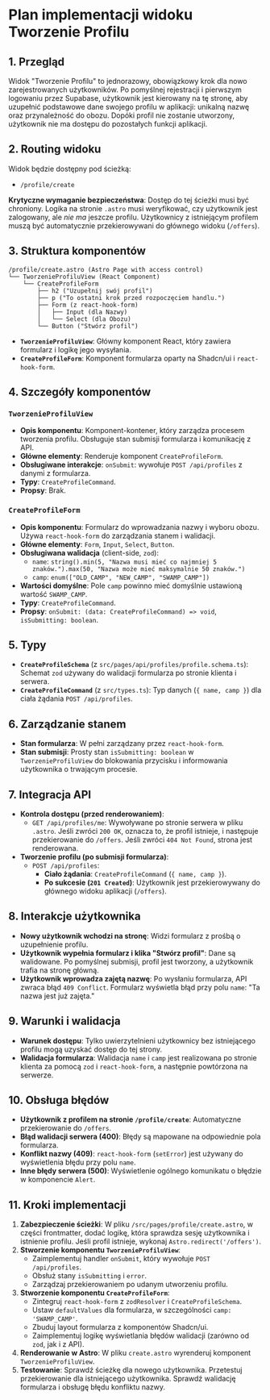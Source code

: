 # Plan implementacji widoku Tworzenie Profilu

## 1. Przegląd
Widok "Tworzenie Profilu" to jednorazowy, obowiązkowy krok dla nowo zarejestrowanych użytkowników. Po pomyślnej rejestracji i pierwszym logowaniu przez Supabase, użytkownik jest kierowany na tę stronę, aby uzupełnić podstawowe dane swojego profilu w aplikacji: unikalną nazwę oraz przynależność do obozu. Dopóki profil nie zostanie utworzony, użytkownik nie ma dostępu do pozostałych funkcji aplikacji.

## 2. Routing widoku
Widok będzie dostępny pod ścieżką:
- `/profile/create`

**Krytyczne wymaganie bezpieczeństwa**: Dostęp do tej ścieżki musi być chroniony. Logika na stronie `.astro` musi weryfikować, czy użytkownik jest zalogowany, ale *nie ma* jeszcze profilu. Użytkownicy z istniejącym profilem muszą być automatycznie przekierowywani do głównego widoku (`/offers`).

## 3. Struktura komponentów
```
/profile/create.astro (Astro Page with access control)
└── TworzenieProfiluView (React Component)
    └── CreateProfileForm
        ├── h2 ("Uzupełnij swój profil")
        ├── p ("To ostatni krok przed rozpoczęciem handlu.")
        ├── Form (z react-hook-form)
        │   ├── Input (dla Nazwy)
        │   └── Select (dla Obozu)
        └── Button ("Stwórz profil")
```
- **`TworzenieProfiluView`**: Główny komponent React, który zawiera formularz i logikę jego wysyłania.
- **`CreateProfileForm`**: Komponent formularza oparty na Shadcn/ui i `react-hook-form`.

## 4. Szczegóły komponentów
### `TworzenieProfiluView`
- **Opis komponentu**: Komponent-kontener, który zarządza procesem tworzenia profilu. Obsługuje stan submisji formularza i komunikację z API.
- **Główne elementy**: Renderuje komponent `CreateProfileForm`.
- **Obsługiwane interakcje**: `onSubmit`: wywołuje `POST /api/profiles` z danymi z formularza.
- **Typy**: `CreateProfileCommand`.
- **Propsy**: Brak.

### `CreateProfileForm`
- **Opis komponentu**: Formularz do wprowadzania nazwy i wyboru obozu. Używa `react-hook-form` do zarządzania stanem i walidacji.
- **Główne elementy**: `Form`, `Input`, `Select`, `Button`.
- **Obsługiwana walidacja** (client-side, `zod`):
    - `name`: `string().min(5, "Nazwa musi mieć co najmniej 5 znaków.").max(50, "Nazwa może mieć maksymalnie 50 znaków.")`
    - `camp`: `enum(["OLD_CAMP", "NEW_CAMP", "SWAMP_CAMP"])`
- **Wartości domyślne**: Pole `camp` powinno mieć domyślnie ustawioną wartość `SWAMP_CAMP`.
- **Typy**: `CreateProfileCommand`.
- **Propsy**: `onSubmit: (data: CreateProfileCommand) => void`, `isSubmitting: boolean`.

## 5. Typy
- **`CreateProfileSchema`** (z `src/pages/api/profiles/profile.schema.ts`): Schemat `zod` używany do walidacji formularza po stronie klienta i serwera.
- **`CreateProfileCommand`** (z `src/types.ts`): Typ danych (`{ name, camp }`) dla ciała żądania `POST /api/profiles`.

## 6. Zarządzanie stanem
- **Stan formularza**: W pełni zarządzany przez `react-hook-form`.
- **Stan submisji**: Prosty stan `isSubmitting: boolean` w `TworzenieProfiluView` do blokowania przycisku i informowania użytkownika o trwającym procesie.

## 7. Integracja API
- **Kontrola dostępu (przed renderowaniem)**:
    - `GET /api/profiles/me`: Wywoływane po stronie serwera w pliku `.astro`. Jeśli zwróci `200 OK`, oznacza to, że profil istnieje, i następuje przekierowanie do `/offers`. Jeśli zwróci `404 Not Found`, strona jest renderowana.
- **Tworzenie profilu (po submisji formularza)**:
    - `POST /api/profiles`:
        - **Ciało żądania**: `CreateProfileCommand` (`{ name, camp }`).
        - **Po sukcesie (`201 Created`)**: Użytkownik jest przekierowywany do głównego widoku aplikacji (`/offers`).

## 8. Interakcje użytkownika
- **Nowy użytkownik wchodzi na stronę**: Widzi formularz z prośbą o uzupełnienie profilu.
- **Użytkownik wypełnia formularz i klika "Stwórz profil"**: Dane są walidowane. Po pomyślnej submisji, profil jest tworzony, a użytkownik trafia na stronę główną.
- **Użytkownik wprowadza zajętą nazwę**: Po wysłaniu formularza, API zwraca błąd `409 Conflict`. Formularz wyświetla błąd przy polu `name`: "Ta nazwa jest już zajęta."

## 9. Warunki i walidacja
- **Warunek dostępu**: Tylko uwierzytelnieni użytkownicy bez istniejącego profilu mogą uzyskać dostęp do tej strony.
- **Walidacja formularza**: Walidacja `name` i `camp` jest realizowana po stronie klienta za pomocą `zod` i `react-hook-form`, a następnie powtórzona na serwerze.

## 10. Obsługa błędów
- **Użytkownik z profilem na stronie `/profile/create`**: Automatyczne przekierowanie do `/offers`.
- **Błąd walidacji serwera (400)**: Błędy są mapowane na odpowiednie pola formularza.
- **Konflikt nazwy (409)**: `react-hook-form` (`setError`) jest używany do wyświetlenia błędu przy polu `name`.
- **Inne błędy serwera (500)**: Wyświetlenie ogólnego komunikatu o błędzie w komponencie `Alert`.

## 11. Kroki implementacji
1.  **Zabezpieczenie ścieżki**: W pliku `/src/pages/profile/create.astro`, w części frontmatter, dodać logikę, która sprawdza sesję użytkownika i istnienie profilu. Jeśli profil istnieje, wykonaj `Astro.redirect('/offers')`.
2.  **Stworzenie komponentu `TworzenieProfiluView`**:
    - Zaimplementuj handler `onSubmit`, który wywołuje `POST /api/profiles`.
    - Obsłuż stany `isSubmitting` i `error`.
    - Zarządzaj przekierowaniem po udanym utworzeniu profilu.
3.  **Stworzenie komponentu `CreateProfileForm`**:
    - Zintegruj `react-hook-form` z `zodResolver` i `CreateProfileSchema`.
    - Ustaw `defaultValues` dla formularza, w szczególności `camp: 'SWAMP_CAMP'`.
    - Zbuduj layout formularza z komponentów Shadcn/ui.
    - Zaimplementuj logikę wyświetlania błędów walidacji (zarówno od `zod`, jak i z API).
4.  **Renderowanie w Astro**: W pliku `create.astro` wyrenderuj komponent `TworzenieProfiluView`.
5.  **Testowanie**: Sprawdź ścieżkę dla nowego użytkownika. Przetestuj przekierowanie dla istniejącego użytkownika. Sprawdź walidację formularza i obsługę błędu konfliktu nazwy.
